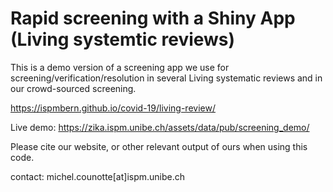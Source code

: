 # Rapid screening with a Shiny App (Living systemtic reviews)
This is a demo version of a screening app we use for screening/verification/resolution in several Living systematic reviews and in our crowd-sourced screening.

https://ispmbern.github.io/covid-19/living-review/

Live demo:
https://zika.ispm.unibe.ch/assets/data/pub/screening_demo/

Please cite our website, or other relevant output of ours when using this code.

contact: michel.counotte[at]ispm.unibe.ch